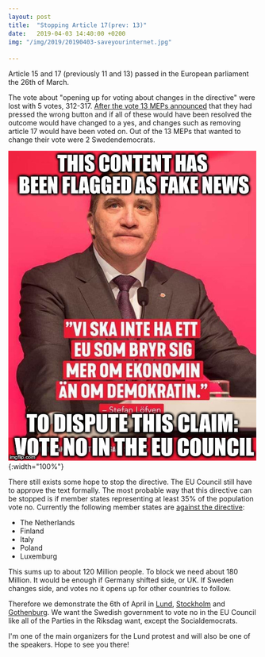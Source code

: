 ```yaml
---
layout: post
title:  "Stopping Article 17(prev: 13)"
date:   2019-04-03 14:40:00 +0200
img: "/img/2019/20190403-saveyourinternet.jpg"

---
```


Article 15 and 17 (previously 11 and 13) passed in the European parliament the 26th of March.

The vote about "opening up for voting about changes in the directive" were lost with 5 votes, 312-317. [After the vote 13 MEPs announced](https://emanuelkarlsten.se/03/13-ledamoter-tryckte-fel-i-den-avgorande-rostningen/) that they had pressed the wrong button and if all of these would have been resolved the outcome would have changed to a yes, and changes such as removing article 17 would have been voted on. Out of the 13 MEPs that wanted to change their vote were 2 Swedendemocrats.

![poster](/img/2019/20190403-stefanmeme.jpg){:width="100%"}

There still exists some hope to stop the directive. The EU Council still have to approve the text formally. The most probable way that this directive can be stopped is if member states representing at least 35% of the population vote no. Currently the following member states are [against the directive](https://www.permanentrepresentations.nl/permanent-representations/pr-eu-brussels/documents/policy-notes/2019/02/20/joint-statement-regarding-the-copyright-directive):
- The Netherlands
- Finland
- Italy
- Poland
- Luxemburg

This sums up to about 120 Million people. To block we need about 180 Million. It would be enough if Germany shifted side, or UK. If Sweden changes side, and votes no it opens up for other countries to follow.

Therefore we demonstrate the 6th of April in [Lund]( https://www.facebook.com/events/2351754275043493/), [Stockholm](https://www.facebook.com/events/839818799684958/) and [Gothenburg](https://www.facebook.com/events/2248731041854164/). We want the Swedish government to vote no in the EU Council like all of the Parties in the Riksdag want, except the Socialdemocrats.

I'm one of the main organizers for the Lund protest and will also be one of the speakers. Hope to see you there!
